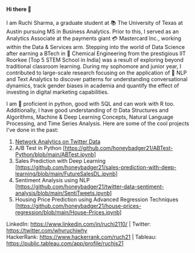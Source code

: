 #### Hi there 👋

I am Ruchi Sharma, a graduate student at 📚 The University of Texas at Austin pursuing MS in Business Analytics. Prior to this, I served as an Analytics Associate at the payments giant 💳 Mastercard Inc., working within the Data & Services arm. Stepping into the world of Data Science after earning a BTech in 🧪 Chemical Engineering from the prestigious IIT Roorkee [Top 5 STEM School in India] was a result of exploring beyond traditional classroom learning. During my sophomore and junior year, I contributed to large-scale research focusing on the application of 💬 NLP and Text Analytics to discover patterns for understanding conversational dynamics, track gender biases in academia and quantify the effect of investing in digital marketing capabilities. 

I am 👔 proficient in python, good with SQL and can work with R too. Additionally, I have good understanding of 🤓 Data Structures and Algorithms, Machine & Deep Learning Concepts, Natural Language Processing, and Time Series Analysis. Here are some of the cool projects I've done in the past:
1. [Network Analytics on Twitter Data](https://github.com/honeybadger21/Network-Analytics-Adani-Tweets/blob/main/AdaniNetworkAnalytics.ipynb)
2. A/B Test in Python [https://github.com/honeybadger21/ABTest-Python/blob/main/ABTest.ipynb] 
3. Sales Prediction with Deep Learning [https://github.com/honeybadger21/sales-prediction-with-deep-learning/blob/main/FutureSalesDL.ipynb]
4. Sentiment Analysis using NLP [https://github.com/honeybadger21/twitter-data-sentiment-analysis/blob/main/SentiTweets.ipynb]
5. Housing Price Prediction using Advanced Regression Techniques [https://github.com/honeybadger21/house-prices-regression/blob/main/House-Prices.ipynb]

LinkedIn: https://www.linkedin.com/in/ruchi2110/ | Twitter: https://twitter.com/whyruchiwhy  \
HackerRank: https://www.hackerrank.com/ruch21 | Tableau: https://public.tableau.com/app/profile/ruchis21
<!--
**honeybadger21/honeybadger21** is a ✨ _special_ ✨ repository because its `README.md` (this file) appears on your GitHub profile.

Here are some ideas to get you started:

- 🔭 I’m currently working on ...
- 🌱 I’m currently learning ...
- 👯 I’m looking to collaborate on ...
- 🤔 I’m looking for help with ...
- 💬 Ask me about ...
- 📫 How to reach me: ...
- 😄 Pronouns: ...
- ⚡ Fun fact: ...
-->
